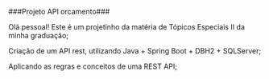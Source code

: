###Projeto API orcamento###

Olá pessoal! Este é um projetinho da matéria de Tópicos Especiais II da minha graduação;

Criação de um API rest, utilizando Java + Spring Boot + DBH2 + SQLServer;

Aplicando as regras e conceitos de uma REST API;
